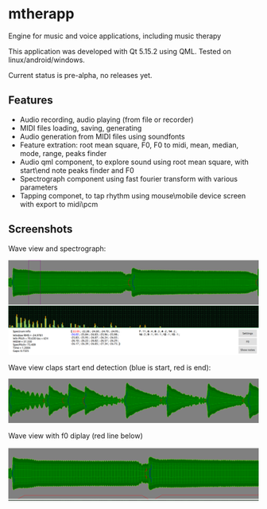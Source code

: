# mtherapp
Engine for music and voice applications, including music therapy

This application was developed with Qt 5.15.2 using QML. Tested on linux/android/windows.

Current status is pre-alpha, no releases yet.

## Features

* Audio recording, audio playing (from file or recorder)
* MIDI files loading, saving, generating
* Audio generation from MIDI files using soundfonts
* Feature extration: root mean square, F0, F0 to midi, mean, median, mode, range, peaks finder
* Audio qml component, to explore sound using root mean square, with start\end note peaks finder and F0
* Spectrograph component using fast fourier transform with various parameters
* Tapping componet, to tap rhythm using mouse\mobile device screen with export to midi\pcm

## Screenshots

Wave view and spectrograph:

![mtherapp screenshot](info/screenshots/wave_and_spectrum.png)

Wave view claps start end detection (blue is start, red is end):

![mtherapp screenshot](info/screenshots/claps.png)

Wave view with f0 diplay (red line below)

![mtherapp screenshot](info/screenshots/wave_f0.png)
